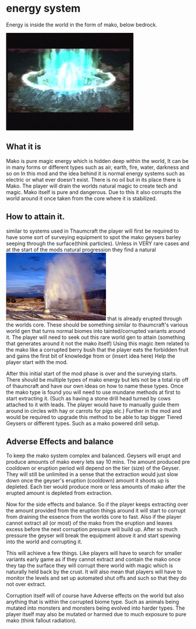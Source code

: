 # energy system

Energy is inside the world in the form of mako, below bedrock.

![Mako energy](images/mako.jpg)

## What it is

Mako is pure magic energy which is hidden deep within the world, It can be in many forms or different types such as air, earth, fire, water, darkness and so on
In this mod and the idea behind it is normal energy systems such as electric or what ever doesn't exist. There is no oil but in its place there is Mako. The player will drain the worlds natural magic to create tech and magic. Mako itself is pure and dangerous. Due to this it also corrupts the world around it once taken from the core where it is stabilized.

## How to attain it.

similar to systems used in Thaumcraft the player will first be required to have some sort of surveying equipment to spot the mako geysers barley seeping through the surface(think particles). Unless in VERY rare cases and at the start of the mods natural progression they find a natural ![geysers](images/geysers.jpg) that is already erupted through the worlds core. These should be something similar to thaumcraft's various world gen that turns normal biomes into tainted/corrupted variants around it. The player will need to seek out this rare world gen to attain (something that generates around it not the mako itself) Using this magic item related to the mako like a corrupted berry bush that the player eats the forbidden fruit and gains the first bit of knowledge from or (insert idea here) Help the player start with the mod.

After this initial start of the mod phase is over and the surveying starts. There should be multiple types of mako energy but lets not be a total rip off of thaumcraft and have our own ideas on how to name these types. Once the mako type is found you will need to use mundane methods at first to start extracting it. (Such as having a stone drill head turned by cows attached to it with leads. The player would have to manually guide them around in circles with hay or carrots for pigs elc.) Further in the mod and would be required to upgrade this method to be able to tap bigger Tiered Geysers or different types. Such as a mako powered drill setup.

## Adverse Effects and balance

To keep the mako system complex and balanced. Geysers will erupt and produce amounts of mako every lets say 10 mins. The amount produced pre cooldown or eruption period will depend on the tier (size) of the Geyser. They will still be unlimited in a sense that the extraction would just slow down once the geyser's eruption (cooldown) amount it shoots up is depleted. Each tier would produce more or less amounts of mako after the erupted amount is depleted from extraction.

Now for the side effects and balance. So if the player keeps extracting over the amount provided from the eruption things around it will start to corrupt from draining the essence from the worlds core to fast. Also if the player cannot extract all (or most) of the mako from the eruption and leaves excess before the next corruption pressure will build up. After so much pressure the geyser will break the equipment above it and start spewing into the world and corrupting it.

This will achieve a few things. Like players will have to search for smaller variants early game as if they cannot extract and contain the mako once they tap the surface they will corrupt there world with magic which is naturally held back by the crust. It will also mean that players will have to monitor the levels and set up automated shut offs and such so that they do not over extract.

Corruption itself will of course have Adverse effects on the world but also anything that is within the corrupted biome type. Such as animals being mutated into monsters and monsters being evolved into harder types. The player itself may also be mutated or harmed due to much exposure to pure mako (think fallout radiation).
